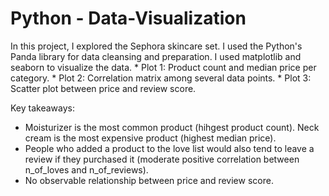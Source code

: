 # Python - Data-Visualization
In this project, I explored the Sephora skincare set. I used the Python's Panda library for data cleansing and preparation. I used matplotlib and seaborn to visualize the data.
    * Plot 1: Product count and median price per category.
    * Plot 2: Correlation matrix among several data points.
    * Plot 3: Scatter plot between price and review score.

Key takeaways:
  * Moisturizer is the most common product (hihgest product count). Neck cream is the most expensive product (highest median price).
  * People who added a product to the love list would also tend to leave a review if they purchased it (moderate positive correlation between n_of_loves and n_of_reviews).
  * No observable relationship between price and review score.
